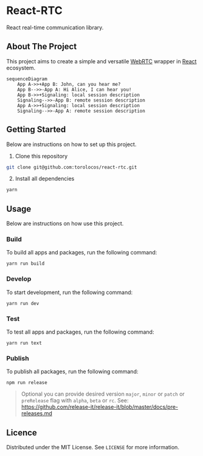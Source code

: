 # React-RTC

React real-time communication library.

## About The Project

This project aims to create a simple and versatile [WebRTC](https://webrtc.org/) wrapper in [React](https://reactjs.org/) ecosystem.

```mermaid
sequenceDiagram
    App A->>+App B: John, can you hear me?
    App B-->>-App A: Hi Alice, I can hear you!
    App B->>+Signaling: local session description
    Signaling-->>-App B: remote session description
    App A->>+Signaling: local session description
    Signaling-->>-App A: remote session description
```

## Getting Started

Below are instructions on how to set up this project.

1. Clone this repository

```bash
git clone git@github.com:torolocos/react-rtc.git
```

2. Install all dependencies

```bash
yarn
```

## Usage

Below are instructions on how use this project.

### Build

To build all apps and packages, run the following command:

```shell
yarn run build
```

### Develop

To start development, run the following command:

```shell
yarn run dev
```

### Test

To test all apps and packages, run the following command:

```shell
yarn run text
```

### Publish

To publish all packages, run the following command:

```shell
npm run release
```

> Optional you can provide desired version `major`, `minor` or `patch` or `preRelease` flag with `alpha`, `beta` or `rc`. See: https://github.com/release-it/release-it/blob/master/docs/pre-releases.md

## Licence

Distributed under the MIT License. See `LICENSE` for more information.
